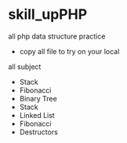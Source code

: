 # skill_upPHP

all php data structure practice
- copy all file to try on your local

all subject
- Stack
- Fibonacci
- Binary Tree
- Stack
- Linked List
- Fibonacci
- Destructors
